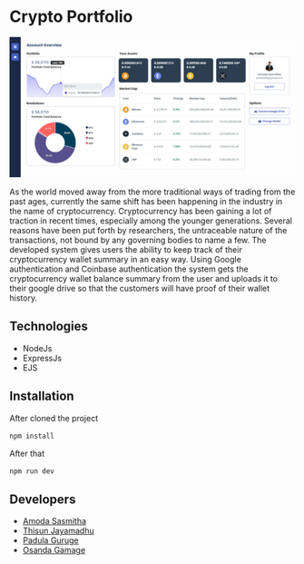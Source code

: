 # Crypto Portfolio
<img src="https://github.com/ThisunJay/Crypto_Portfolio/blob/main/screenshots/dashboard.png?raw=true" width="850" >

As the world moved away from the more traditional ways of trading from the past ages, currently the
same shift has been happening in the industry in the name of cryptocurrency. Cryptocurrency has been
gaining a lot of traction in recent times, especially among the younger generations. Several reasons
have been put forth by researchers, the untraceable nature of the transactions, not bound by any governing
bodies to name a few. The developed system gives users the ability to keep track of their cryptocurrency
wallet summary in an easy way. Using Google authentication and Coinbase authentication the system
gets the cryptocurrency wallet balance summary from the user and uploads it to their google drive so
that the customers will have proof of their wallet history. 

## Technologies
* NodeJs
* ExpressJs
* EJS
## Installation
After cloned the project
```bash
npm install
```
After that
```bash
npm run dev
```

## Developers
* [Amoda Sasmitha](https://github.com/amoda-sasmitha)
* [Thisun Jayamadhu](https://github.com/ThisunJay)
* [Padula Guruge](https://github.com/padulapankaja)
* [Osanda Gamage](https://github.com/ozandabb)

